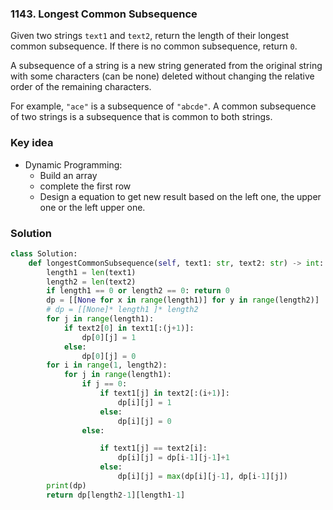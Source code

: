 ### 1143. Longest Common Subsequence

Given two strings `text1` and `text2`, return the length of their longest common subsequence. If there is no common subsequence, return `0`.

A subsequence of a string is a new string generated from the original string with some characters (can be none) deleted without changing the relative order of the remaining characters.

For example, `"ace"` is a subsequence of `"abcde"`.
A common subsequence of two strings is a subsequence that is common to both strings.

### Key idea
- Dynamic Programming:
  - Build an array
  - complete the first row
  - Design a equation to get new result based on the left one, the upper one or the left upper one.



### Solution
```python
class Solution:
    def longestCommonSubsequence(self, text1: str, text2: str) -> int:
        length1 = len(text1)
        length2 = len(text2)
        if length1 == 0 or length2 == 0: return 0
        dp = [[None for x in range(length1)] for y in range(length2)]
        # dp = [[None]* length1 ]* length2
        for j in range(length1):
            if text2[0] in text1[:(j+1)]:
                dp[0][j] = 1
            else:
                dp[0][j] = 0
        for i in range(1, length2):
            for j in range(length1):
                if j == 0:
                    if text1[j] in text2[:(i+1)]:
                        dp[i][j] = 1
                    else:
                        dp[i][j] = 0
                else:

                    if text1[j] == text2[i]:
                        dp[i][j] = dp[i-1][j-1]+1
                    else:
                        dp[i][j] = max(dp[i][j-1], dp[i-1][j])
        print(dp)
        return dp[length2-1][length1-1]
```
